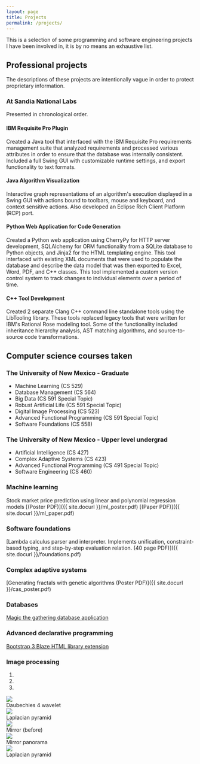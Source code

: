 ```yaml
---
layout: page
title: Projects
permalink: /projects/
---
```


This is a selection of some programming and software engineering projects I
have been involved in, it is by no means an exhaustive list.

## Professional projects
The descriptions of these projects are intentionally vague in order to protect proprietary information.

### At Sandia National Labs
Presented in chronological order.

#### IBM Requisite Pro Plugin
Created a Java tool that interfaced with the IBM Requisite Pro requirements management suite that analyzed requirements and processed various attributes in order to ensure that the database was internally consistent. Included a full Swing GUI with customizable runtime settings, and export functionality to text formats.

#### Java Algorithm Visualization
Interactive graph representations of an algorithm's execution displayed in a Swing GUI with actions bound to toolbars, mouse and keyboard, and context sensitive actions. Also developed an Eclipse Rich Client Platform (RCP) port. 

#### Python Web Application for Code Generation
Created a Python web application using CherryPy for HTTP server development, SQLAlchemy for ORM functionality from a SQLite database to Python objects, and Jinja2 for the HTML templating engine. This tool interfaced with existing XML documents that were used to populate the database and describe the data model that was then exported to Excel, Word, PDF, and C++ classes. This tool implemented a custom version control system to track changes to individual elements over a period of time.

#### C++ Tool Development
Created 2 separate Clang C++ command line standalone tools using the LibTooling library. These tools replaced legacy tools that were written for IBM's Rational Rose modeling tool. Some of the functionality included inheritance hierarchy analysis, AST matching algorithms, and source-to-source code transformations.


## Computer science courses taken

### The University of New Mexico - Graduate 
* Machine Learning (CS 529)
* Database Management (CS 564)
* Big Data (CS 591 Special Topic)
* Robust Artificial Life (CS 591 Special Topic)
* Digital Image Processing (CS 523)
* Advanced Functional Programming (CS 591 Special Topic)
* Software Foundations (CS 558)

### The University of New Mexico - Upper level undergrad 
* Artificial Intelligence (CS 427)
* Complex Adaptive Systems (CS 423)
* Advanced Functional Programming (CS 491 Special Topic)
* Software Engineering (CS 460)

### Machine learning
Stock market price prediction using linear and polynomial regression models [(Poster PDF)]({{ site.docurl }}/ml_poster.pdf) [(Paper PDF)]({{ site.docurl }}/ml_paper.pdf)

### Software foundations
[Lambda calculus parser and interpreter. Implements unification, constraint-based typing, and step-by-step evaluation relation. (40 page PDF)]({{ site.docurl }}/foundations.pdf)

### Complex adaptive systems
[Generating fractals with genetic algorithms (Poster PDF)]({{ site.docurl }}/cas_poster.pdf)

### Databases
[Magic the gathering database application](http://cs.unm.edu/~lnunno/cs564/mtg-db/index.php)

### Advanced declarative programming
[Bootstrap 3 Blaze HTML library extension](http://lnunno.github.io/blaze-bootstrap3/)

### Image processing

<div id="carousel-example-generic" class="carousel slide" data-ride="carousel">
  <!-- Indicators -->
  <ol class="carousel-indicators">
    <li data-target="#carousel-example-generic" data-slide-to="0" class="active"></li>
    <li data-target="#carousel-example-generic" data-slide-to="1"></li>
    <li data-target="#carousel-example-generic" data-slide-to="2"></li>
  </ol>

  <!-- Wrapper for slides -->
  <div class="carousel-inner">
    <div class="item active">
      <img src="{{ site.imageurl }}/daubechies4.png">
      <div class="carousel-caption">
        Daubechies 4 wavelet
      </div>
    </div>
    <div class="item">
      <img src="{{ site.imageurl }}/laplacianPyramid.png">
      <div class="carousel-caption">
        Laplacian pyramid
      </div>
    </div>
    <div class="item">
      <img src="{{ site.imageurl }}/mirror.png">
      <div class="carousel-caption">
        Mirror (before)
      </div>
    </div>
    <div class="item">
      <img src="{{ site.imageurl }}/mirrorPanorama.png">
      <div class="carousel-caption">
        Mirror panorama
      </div>
    </div>
    <div class="item">
      <img src="{{ site.imageurl }}/laplacianPyramid.png">
      <div class="carousel-caption">
        Laplacian pyramid
      </div>
    </div>
  </div>
  <!-- Controls -->
  <a class="left carousel-control" href="#carousel-example-generic" role="button" data-slide="prev">
    <span class="glyphicon glyphicon-chevron-left"></span>
  </a>
  <a class="right carousel-control" href="#carousel-example-generic" role="button" data-slide="next">
    <span class="glyphicon glyphicon-chevron-right"></span>
  </a>
</div>